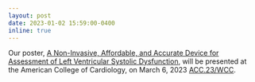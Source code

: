 ```yaml
---
layout: post
date: 2023-01-02 15:59:00-0400
inline: true
---
```


Our poster, [A Non-Invasive, Affordable, and Accurate Device for Assessment of Left Ventricular Systolic Dysfunction](https://www.abstractsonline.com/pp8/#!/10674/session/1150), will be presented at the American College of Cardiology, on March 6, 2023 [ACC.23/WCC](https://accscientificsession.acc.org/).
